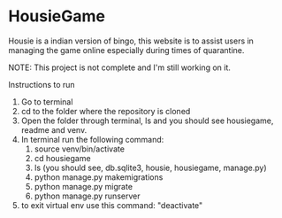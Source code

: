 # HousieGame
Housie is a indian version of bingo, this website is to assist users in managing the game online especially during times of quarantine.

NOTE: This project is not complete and I'm still working on it. 

Instructions to run
1. Go to terminal
2. cd to the folder where the repository is cloned
3. Open the folder through terminal, ls and you should see housiegame, readme and venv.
4. In terminal run the following command:
    1. source venv/bin/activate
    2. cd housiegame
    3. ls (you should see, db.sqlite3,	housie,		housiegame,	manage.py)
    4. python manage.py makemigrations
    5. python manage.py migrate
    6. python manage.py runserver
5. to exit virtual env use this command: "deactivate" 
